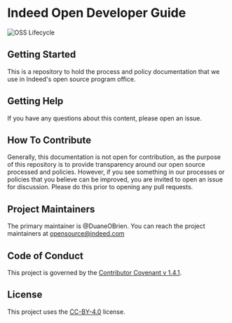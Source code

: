 # Indeed Open Developer Guide

![OSS Lifecycle](https://img.shields.io/osslifecycle/indeedeng/oss-guide.svg)


## Getting Started

This is a repository to hold the process and policy documentation that we use in Indeed's open source program office.

## Getting Help

If you have any questions about this content, please open an issue.

## How To Contribute

Generally, this documentation is not open for contribution, as the purpose of this repository is to provide transparency around our open source processed and policies. However, if you see something in our processes or policies that you believe can be improved, you are invited to open an issue for discussion. Please do this prior to opening any pull requests.

## Project Maintainers

The primary maintainer is @DuaneOBrien. You can reach the project maintainers at opensource@indeed.com

## Code of Conduct
This project is governed by the [Contributor Covenant v 1.4.1](CODE_OF_CONDUCT.md).

## License
This project uses the [CC-BY-4.0](https://creativecommons.org/licenses/by/4.0/) license.
